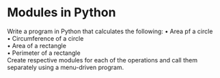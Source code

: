 # Modules in Python
Write a program in Python that calculates the following:
• Area pf a circle<br>
• Circumference of a circle<br>
• Area of a rectangle<br>
• Perimeter of a rectangle<br>
Create respective modules for each of the operations and call them separately using a menu-driven program.
